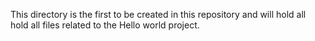 This directory is the first to be created in this repository and will hold all hold all files related to the Hello world project.
